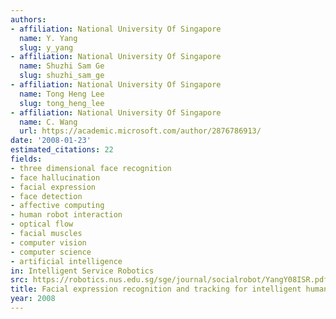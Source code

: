 ```yaml
---
authors:
- affiliation: National University Of Singapore
  name: Y. Yang
  slug: y_yang
- affiliation: National University Of Singapore
  name: Shuzhi Sam Ge
  slug: shuzhi_sam_ge
- affiliation: National University Of Singapore
  name: Tong Heng Lee
  slug: tong_heng_lee
- affiliation: National University Of Singapore
  name: C. Wang
  url: https://academic.microsoft.com/author/2876786913/
date: '2008-01-23'
estimated_citations: 22
fields:
- three dimensional face recognition
- face hallucination
- facial expression
- face detection
- affective computing
- human robot interaction
- optical flow
- facial muscles
- computer vision
- computer science
- artificial intelligence
in: Intelligent Service Robotics
src: https://robotics.nus.edu.sg/sge/journal/socialrobot/YangY08ISR.pdf
title: Facial expression recognition and tracking for intelligent human-robot interaction
year: 2008
---
```

